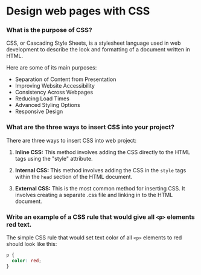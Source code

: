 # Design web pages with CSS

### What is the purpose of CSS?

CSS, or Cascading Style Sheets, is a stylesheet language used in web development 
to describe the look and formatting of a document written in HTML.

Here are some of its main purposes:

* Separation of Content from Presentation
* Improving Website Accessibility
* Consistency Across Webpages
* Reducing Load Times
* Advanced Styling Options
* Responsive Design

### What are the three ways to insert CSS into your project?

There are three ways to insert CSS into web project: 

1. **Inline CSS:** This method involves adding the CSS directly to the HTML tags 
    using the "style" attribute.

2. **Internal CSS:** This method involves adding the CSS in the `style` tags within
    the `head` section of the HTML document.

3. **External CSS:** This is the most common method for inserting CSS. It involves
    creating a separate .css file and linking in to the HTML document.

### Write an example of a CSS rule that would give all `<p>` elements red text.

The simple CSS rule that would set text color of all `<p>` elements to red should
look like this:

```css
p {
  color: red;
}
```

